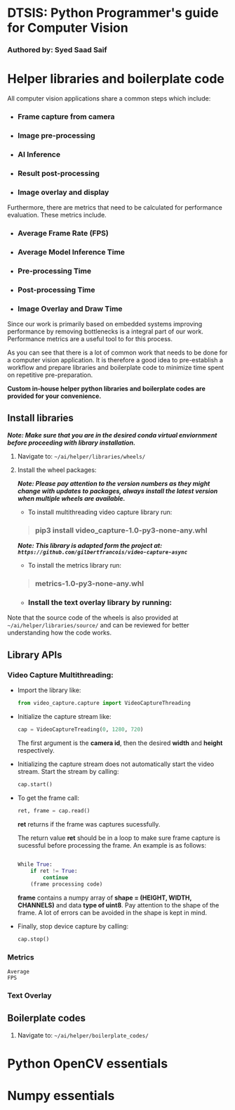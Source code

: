# DTSIS: Python Programmer's guide for Computer Vision

### Authored by: **Syed Saad Saif**

# Helper libraries and boilerplate code
All computer vision applications share a common steps which include:

* ### Frame capture from camera

* ### Image pre-processing

* ### AI Inference

* ### Result post-processing

* ### Image overlay and display

Furthermore, there are metrics that need to be calculated for performance evaluation. These metrics include.

* ### Average Frame Rate (FPS)

* ### Average Model Inference Time

* ### Pre-processing Time

* ### Post-processing Time

* ### Image Overlay and Draw Time

Since our work is primarily based on embedded systems improving performance by removing bottlenecks is a integral part of our work. Performance metrics are a useful tool to for this process.

As you can see that there is a lot of common work that needs to be done for a computer vision application. It is therefore a good idea to pre-establish a workflow and prepare libraries and boilerplate code to minimize time spent on repetitive pre-preparation. 

**Custom in-house helper python libraries and boilerplate codes are provided for your convenience.**

## Install libraries

_**Note: Make sure that you are in the desired conda virtual enviornment before proceeding with library installation.**_

1. Navigate to: ```~/ai/helper/libraries/wheels/```

1. Install the wheel packages:

    _**Note: Please pay attention to the version numbers as they might change with updates to packages, always install the latest version when multiple wheels are available.**_
    * To install multithreading video capture library run:
    > ### pip3 install video_capture-1.0-py3-none-any.whl

    _**Note: This library is adapted form the project at: ```https://github.com/gilbertfrancois/video-capture-async```**_

    * To install the metrics library run:
    > ### metrics-1.0-py3-none-any.whl

    * ### Install the text overlay library by running:
    > 
Note that the source code of the wheels is also provided at ```~/ai/helper/libraries/source/``` and can be reviewed for better understanding how the code works. 

## Library APIs

### Video Capture Multithreading:

* Import the library like: 
    ```python
    from video_capture.capture import VideoCaptureThreading
    ```
* Initialize the capture stream like:
    ```python
    cap = VideoCaptureTreading(0, 1280, 720)
    ```
    The first argument is the **camera id**, then the desired **width** and **height** respectively.

* Initializing the capture stream does not automatically start the video stream. Start the stream by calling:

    ```python
    cap.start()
    ```

* To get the frame call:
    ```python
    ret, frame = cap.read()
    ```
    **ret** returns if the frame was captures sucessfully.
    
    The return value **ret** should be in a loop to make sure frame capture is sucessful before processing the frame. An example is as follows:

    ```python
        
    While True:
        if ret != True:
            continue
        (frame processing code)
    ```

    **frame** contains a numpy array of **shape = (HEIGHT, WIDTH, CHANNELS)** and data **type of uint8**. Pay attention to the shape of the frame. A lot of errors can be avoided in the shape is kept in mind. 

* Finally, stop device capture by calling:
    ```python
    cap.stop()
    ```

### Metrics 
    Average
    FPS
### Text Overlay

## Boilerplate codes

1. Navigate to: ```~/ai/helper/boilerplate_codes/```

# Python OpenCV essentials

# Numpy essentials